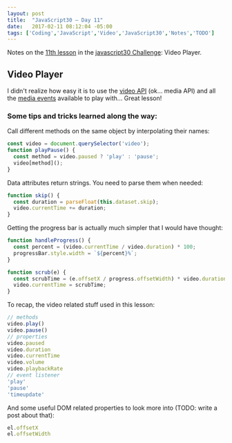 ```yaml
---
layout: post
title:  "JavaScript30 – Day 11"
date:   2017-02-11 08:12:04 -05:00
tags: ['Coding','JavaScript','Video','JavaScript30','Notes','TODO']
---
```


Notes on the [11th lesson][git] in the [javascript30 Challenge][js30]: Video Player.

## Video Player

I didn't realize how easy it is to use the [video API][v] (ok… media API) and all the [media events][me] available to play with… Great lesson!

### Some tips and tricks learned along the way:

Call different methods on the same object by interpolating their names:

```js
const video = document.querySelector('video');
function playPause() {
  const method = video.paused ? 'play' : 'pause';
  video[method]();
}
```

Data attributes return strings. You need to parse them when needed:

```js
function skip() {
  const duration = parseFloat(this.dataset.skip);
  video.currentTime += duration;
}
```

Getting the progress bar is actually much simpler that I would have thought:

```js
function handleProgress() {
  const percent = (video.currentTime / video.duration) * 100;
  progressBar.style.width = `${percent}%`;
}

function scrub(e) {
  const scrubTime = (e.offsetX / progress.offsetWidth) * video.duration;
  video.currentTime = scrubTime;
}
```

To recap, the video related stuff used in this lesson:

```js
// methods
video.play()
video.pause()
// properties
video.paused
video.duration
video.currentTime
video.volume
video.playbackRate
// event listener
'play'
'pause'
'timeupdate'
```

And some useful DOM related properties to look more into (TODO: write a post about that):

```js
el.offsetX
el.offsetWidth
```

[js30]:https://javascript30.com
[git]:https://github.com/memoblue/JavaScript30/blob/master/11-video-player/scripts.js

[v]:https://developer.mozilla.org/en-US/docs/Web/API/HTMLMediaElement
[me]:https://developer.mozilla.org/en/docs/Web/Guide/Events/Media_events
